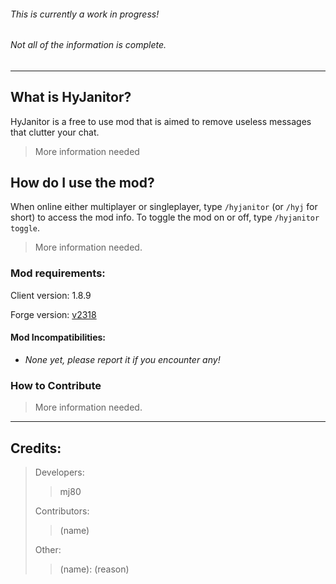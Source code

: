 ###### This is currently a work in progress!
###### Not all of the information is complete.
---

## What is HyJanitor?
HyJanitor is a free to use mod that is aimed to remove useless messages that clutter your chat.
> More information needed

## How do I use the mod?
When online either multiplayer or singleplayer, type `/hyjanitor` (or `/hyj` for short) to access the mod info. To toggle the mod on or off, type `/hyjanitor toggle`.
> More information needed.


### Mod requirements:

Client version: 1.8.9

Forge version: [v2318](https://files.minecraftforge.net/net/minecraftforge/forge/index_1.8.9.html)

#### Mod Incompatibilities:
- *None yet, please report it if you encounter any!*


### How to Contribute
> More information needed.

---

## Credits:
> Developers:
> > mj80
>
> Contributors:
> > (name)
>
> Other:
> > (name): (reason)

